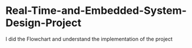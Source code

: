 # Real-Time-and-Embedded-System-Design-Project
I did the Flowchart and understand the implementation of the project
